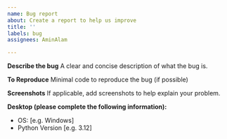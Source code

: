 ```yaml
---
name: Bug report
about: Create a report to help us improve
title: ''
labels: bug
assignees: AminAlam

---
```


**Describe the bug**
A clear and concise description of what the bug is.

**To Reproduce**
Minimal code to reproduce the bug (if possible)

**Screenshots**
If applicable, add screenshots to help explain your problem.

**Desktop (please complete the following information):**
 - OS: [e.g. Windows]
 - Python Version [e.g. 3.12]
